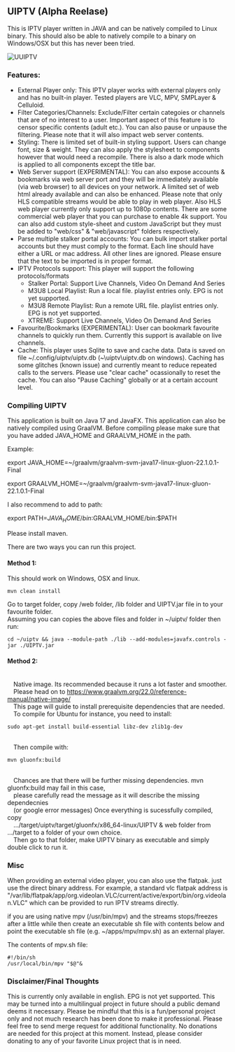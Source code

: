 ## UIPTV (Alpha Reelase)
This is IPTV player written in JAVA and can be natively compiled to Linux binary. 
This should also be able to natively compile to a binary on Windows/OSX but this has never been tried.

![UUIPTV](https://github.com/xixogo5105/uiptv/assets/161976171/ca298e57-034e-486f-ba2d-d0f795389da3)

### Features:
- External Player only: This IPTV player works with external players only and has no built-in player. Tested players are VLC, MPV, SMPLayer & Celluloid.
- Filter Categories/Channels: Exclude/Filter certain categoies or channels that are of no interest to a user. Important aspect of this feature is to censor specific contents (adult etc.). You can also pause or unpause the filtering. Please note that it will also impact web server contents.
- Styling: There is limited set of built-in styling support. Users can change font, size & weight. They can also apply the stylesheet to components however that would need a recompile. There is also a dark mode which is applied to all components except the title bar.
- Web Server support (EXPERIMENTAL): You can also expose accounts & bookmarks via web server port and they will be immediately available (via web browser) to all devices on your network. A limited set of web html already available and can also be enhanced. Please note that only HLS compatible streams would be able to play in web player. Also HLS web player currently only support up to 1080p contents. There are some commercial web player that you can purchase to enable 4k support. You can also add custom style-sheet and custom JavaScript but they must be added to "web/css" & "web/javascript" folders respectively.
- Parse multiple stalker portal accounts: You can bulk import stalker portal accounts but they must comply to the format. Each line should have either a URL or mac address. All other lines are ignored. Please ensure that the text to be imported is in proper format.
- IPTV Protocols support: This player will support the following protocols/formats     
  - Stalker Portal: Support Live Channels, Video On Demand And Series     
  - M3U8 Local Playlist: Run a local file. playlist entries only.  EPG is not yet supported.     
  - M3U8 Remote Playlist: Run a remote URL file. playlist entries only.  EPG is not yet supported.   
  - XTREME: Support Live Channels, Video On Demand And Series
 - Favourite/Bookmarks (EXPERIMENTAL): User can bookmark favourite channels to quickly run them. Currently this support is available on live channels.
- Cache: This player uses Sqlite to save and cache data. Data is saved on file \~/.config/uiptv/uiptv.db (\~\uiptv\uiptv.db on windows). Caching has some glitches (known issue) and currently meant to reduce repeated calls to the servers. Please use "clear cache" ocassionally to reset the cache. You can also "Pause Caching" globally or at a certain account level.

### Compiling UIPTV
This application is built on Java 17 and JavaFX. This application can also be natively compiled using GraalVM.
Before compiling please make sure that you have added JAVA_HOME and GRAALVM_HOME in the path.

Example:

export JAVA_HOME=~/graalvm/graalvm-svm-java17-linux-gluon-22.1.0.1-Final

export GRAALVM_HOME=~/graalvm/graalvm-svm-java17-linux-gluon-22.1.0.1-Final

I also recommend to add to path:

export PATH=$JAVA_HOME/bin:$GRAALVM_HOME/bin:$PATH

Please install maven.

There are two ways you can run this project.

#### Method 1:
<p>
This should work on Windows, OSX and linux.</p>

    mvn clean install 
    
<p>Go to target folder, copy /web folder, /lib folder and UIPTV.jar file in to your favourite folder.
<br />Assuming you can copies the above files and folder in ~/uiptv/ folder then run:</p>

    cd ~/uiptv && java --module-path ./lib --add-modules=javafx.controls -jar ./UIPTV.jar

#### Method 2:

<br />&emsp;Native image. Its recommended because it runs a lot faster and smoother. 
<br />&emsp;Please head on to https://www.graalvm.org/22.0/reference-manual/native-image/
<br />&emsp;This page will guide to install prerequisite dependencies that are needed. 
<br />&emsp;To compile for Ubuntu for instance, you need to install:

    sudo apt-get install build-essential libz-dev zlib1g-dev
<br />&emsp;Then compile with:

    mvn gluonfx:build
    
<br />&emsp;Chances are that there will be further missing dependencies. mvn gluonfx:build may fail in this case, 
<br />&emsp;please carefully read the message as it will describe the missing dependecnies 
<br />&emsp;(or google error messages) Once everything is sucessfully compiled, copy 
<br />&emsp;.../target/uiptv/target/gluonfx/x86_64-linux/UIPTV & web folder from .../target to a folder of your own choice. 
<br />&emsp;Then go to that folder, make UIPTV binary as executable and simply double click to run it.
### Misc
<p>When providing an external video player, you can also use the flatpak. just use the direct binary address.
For example, a standard vlc flatpak address is "/var/lib/flatpak/app/org.videolan.VLC/current/active/export/bin/org.videolan.VLC" which can be provided to run IPTV streams directly.
</p><p>
if you are using native mpv (/usr/bin/mpv) and the streams stops/freezes after a little while then
create an executable sh file with contents below and point the executable sh file  (e.g. ~/apps/mpv/mpv.sh) as an external player.
</p><p>
The contents of mpv.sh file:
    
    #!/bin/sh
    /usr/local/bin/mpv "$@"&

### Disclaimer/Final Thoughts
<p>This is currently only available in english. EPG is not yet supported. This may be turned into a multilingual project in future should a public demand deems it necessary.
Please be mindful that this is a fun/personal project only and not much research has been done to make it professional.
Please feel free to send merge request for additional functionality.
No donations are needed for this project at this moment. Instead, please consider donating to any of your favorite Linux project that is in need.
</p>

